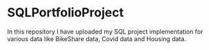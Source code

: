 # SQLPortfolioProject
In this repository I have uploaded my SQL project implementation for various data like BikeShare data, Covid data and Housing data.
